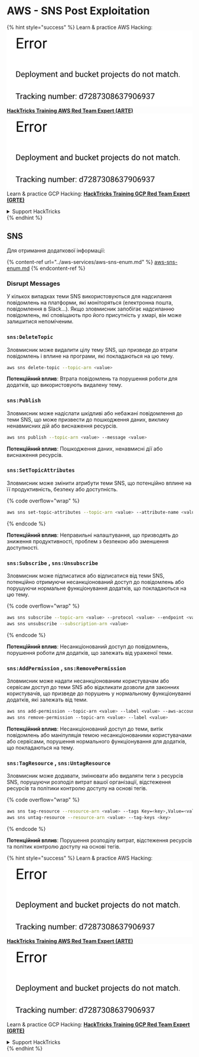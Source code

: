 # AWS - SNS Post Exploitation

{% hint style="success" %}
Learn & practice AWS Hacking:<img src="../../../.gitbook/assets/image (1) (1).png" alt="" data-size="line">[**HackTricks Training AWS Red Team Expert (ARTE)**](https://training.hacktricks.xyz/courses/arte)<img src="../../../.gitbook/assets/image (1) (1).png" alt="" data-size="line">\
Learn & practice GCP Hacking: <img src="../../../.gitbook/assets/image (2).png" alt="" data-size="line">[**HackTricks Training GCP Red Team Expert (GRTE)**<img src="../../../.gitbook/assets/image (2).png" alt="" data-size="line">](https://training.hacktricks.xyz/courses/grte)

<details>

<summary>Support HackTricks</summary>

* Check the [**subscription plans**](https://github.com/sponsors/carlospolop)!
* **Join the** 💬 [**Discord group**](https://discord.gg/hRep4RUj7f) or the [**telegram group**](https://t.me/peass) or **follow** us on **Twitter** 🐦 [**@hacktricks\_live**](https://twitter.com/hacktricks\_live)**.**
* **Share hacking tricks by submitting PRs to the** [**HackTricks**](https://github.com/carlospolop/hacktricks) and [**HackTricks Cloud**](https://github.com/carlospolop/hacktricks-cloud) github repos.

</details>
{% endhint %}

## SNS

Для отримання додаткової інформації:

{% content-ref url="../aws-services/aws-sns-enum.md" %}
[aws-sns-enum.md](../aws-services/aws-sns-enum.md)
{% endcontent-ref %}

### Disrupt Messages

У кількох випадках теми SNS використовуються для надсилання повідомлень на платформи, які моніторяться (електронна пошта, повідомлення в Slack...). Якщо зловмисник запобігає надсиланню повідомлень, які сповіщають про його присутність у хмарі, він може залишитися непоміченим.

### `sns:DeleteTopic`

Зловмисник може видалити цілу тему SNS, що призведе до втрати повідомлень і вплине на програми, які покладаються на цю тему.
```bash
aws sns delete-topic --topic-arn <value>
```
**Потенційний вплив**: Втрата повідомлень та порушення роботи для додатків, що використовують видалену тему.

### `sns:Publish`

Зловмисник може надіслати шкідливі або небажані повідомлення до теми SNS, що може призвести до пошкодження даних, виклику ненавмисних дій або виснаження ресурсів.
```bash
aws sns publish --topic-arn <value> --message <value>
```
**Потенційний вплив**: Пошкодження даних, ненавмисні дії або виснаження ресурсів.

### `sns:SetTopicAttributes`

Зловмисник може змінити атрибути теми SNS, що потенційно вплине на її продуктивність, безпеку або доступність.

{% code overflow="wrap" %}
```bash
aws sns set-topic-attributes --topic-arn <value> --attribute-name <value> --attribute-value <value>
```
{% endcode %}

**Потенційний вплив**: Неправильні налаштування, що призводять до зниження продуктивності, проблем з безпекою або зменшення доступності.

### `sns:Subscribe` , `sns:Unsubscribe`

Зловмисник може підписатися або відписатися від теми SNS, потенційно отримуючи несанкціонований доступ до повідомлень або порушуючи нормальне функціонування додатків, що покладаються на цю тему.

{% code overflow="wrap" %}
```bash
aws sns subscribe --topic-arn <value> --protocol <value> --endpoint <value>
aws sns unsubscribe --subscription-arn <value>
```
{% endcode %}

**Потенційний вплив**: Несанкціонований доступ до повідомлень, порушення роботи для додатків, що залежать від ураженої теми.

### `sns:AddPermission` , `sns:RemovePermission`

Зловмисник може надати несанкціонованим користувачам або сервісам доступ до теми SNS або відкликати дозволи для законних користувачів, що призведе до порушень у нормальному функціонуванні додатків, які залежать від теми.
```css
aws sns add-permission --topic-arn <value> --label <value> --aws-account-id <value> --action-name <value>
aws sns remove-permission --topic-arn <value> --label <value>
```
**Потенційний вплив**: Несанкціонований доступ до теми, витік повідомлень або маніпуляція темою несанкціонованими користувачами або сервісами, порушення нормального функціонування для додатків, що покладаються на тему.

### `sns:TagResource` , `sns:UntagResource`

Зловмисник може додавати, змінювати або видаляти теги з ресурсів SNS, порушуючи розподіл витрат вашої організації, відстеження ресурсів та політики контролю доступу на основі тегів.

{% code overflow="wrap" %}
```bash
aws sns tag-resource --resource-arn <value> --tags Key=<key>,Value=<value>
aws sns untag-resource --resource-arn <value> --tag-keys <key>
```
{% endcode %}

**Потенційний вплив**: Порушення розподілу витрат, відстеження ресурсів та політик контролю доступу на основі тегів.

{% hint style="success" %}
Learn & practice AWS Hacking:<img src="../../../.gitbook/assets/image (1) (1).png" alt="" data-size="line">[**HackTricks Training AWS Red Team Expert (ARTE)**](https://training.hacktricks.xyz/courses/arte)<img src="../../../.gitbook/assets/image (1) (1).png" alt="" data-size="line">\
Learn & practice GCP Hacking: <img src="../../../.gitbook/assets/image (2).png" alt="" data-size="line">[**HackTricks Training GCP Red Team Expert (GRTE)**<img src="../../../.gitbook/assets/image (2).png" alt="" data-size="line">](https://training.hacktricks.xyz/courses/grte)

<details>

<summary>Support HackTricks</summary>

* Check the [**subscription plans**](https://github.com/sponsors/carlospolop)!
* **Join the** 💬 [**Discord group**](https://discord.gg/hRep4RUj7f) or the [**telegram group**](https://t.me/peass) or **follow** us on **Twitter** 🐦 [**@hacktricks\_live**](https://twitter.com/hacktricks\_live)**.**
* **Share hacking tricks by submitting PRs to the** [**HackTricks**](https://github.com/carlospolop/hacktricks) and [**HackTricks Cloud**](https://github.com/carlospolop/hacktricks-cloud) github repos.

</details>
{% endhint %}
